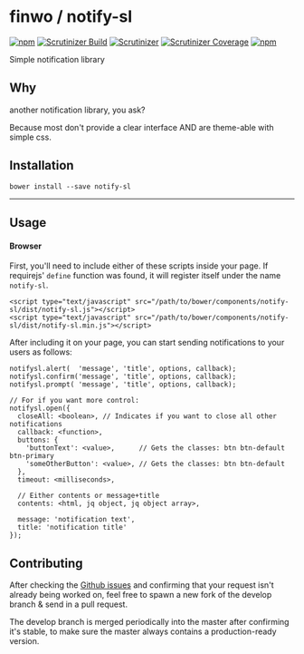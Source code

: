 # finwo / notify-sl

[![npm](https://img.shields.io/npm/v/notify-sl.svg?style=flat-square)](https://npmjs.com/package/notify-sl/)
[![Scrutinizer Build](https://img.shields.io/scrutinizer/build/g/finwo/js-notify-sl.svg?style=flat-square)](https://scrutinizer-ci.com/g/finwo/js-notify-sl/)
[![Scrutinizer](https://img.shields.io/scrutinizer/g/finwo/js-notify-sl.svg?style=flat-square)](https://scrutinizer-ci.com/g/finwo/js-notify-sl/)
[![Scrutinizer Coverage](https://img.shields.io/scrutinizer/coverage/g/finwo/js-notify-sl.svg?style=flat-square)](https://scrutinizer-ci.com/g/finwo/js-notify-sl/)
[![npm](https://img.shields.io/npm/l/notify-sl.svg?style=flat-square)](https://npmjs.com/package/notify-sl/)

Simple notification library

## Why

another notification library, you ask?

Because most don't provide a clear interface AND are theme-able with simple css.

## Installation

```
bower install --save notify-sl
```

---

## Usage

#### Browser

First, you'll need to include either of these scripts inside your page. If requirejs' `define` function was found, it will register itself under the name `notify-sl`.

```
<script type="text/javascript" src="/path/to/bower/components/notify-sl/dist/notify-sl.js"></script>
<script type="text/javascript" src="/path/to/bower/components/notify-sl/dist/notify-sl.min.js"></script>
```

After including it on your page, you can start sending notifications to your users as follows:

```
notifysl.alert(  'message', 'title', options, callback);
notifysl.confirm('message', 'title', options, callback);
notifysl.prompt( 'message', 'title', options, callback);

// For if you want more control:
notifysl.open({
  closeAll: <boolean>, // Indicates if you want to close all other notifications
  callback: <function>,
  buttons: {
    'buttonText': <value>,      // Gets the classes: btn btn-default btn-primary
    'someOtherButton': <value>, // Gets the classes: btn btn-default
  },
  timeout: <milliseconds>,
  
  // Either contents or message+title
  contents: <html, jq object, jq object array>,
  
  message: 'notification text',
  title: 'notification title'
});
```

## Contributing

After checking the [Github issues](https://github.com/finwo/js-notify-sl/issues) and confirming that your request isn't already being worked on, feel free to spawn a new fork of the develop branch & send in a pull request.

The develop branch is merged periodically into the master after confirming it's stable, to make sure the master always contains a production-ready version.
